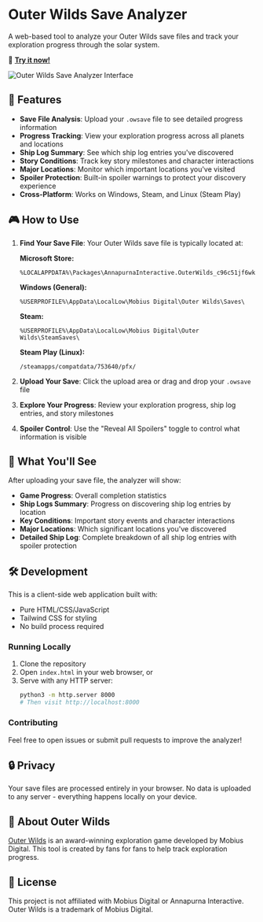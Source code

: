 # Outer Wilds Save Analyzer

A web-based tool to analyze your Outer Wilds save files and track your exploration progress through the solar system.

🔗 **[Try it now!](https://simonb97.github.io/outerwilds-helper/)**

![Outer Wilds Save Analyzer Interface](https://github.com/user-attachments/assets/6f5ada44-7782-4963-8fac-76f9ffc8e419)

## 🚀 Features

- **Save File Analysis**: Upload your `.owsave` file to see detailed progress information
- **Progress Tracking**: View your exploration progress across all planets and locations
- **Ship Log Summary**: See which ship log entries you've discovered
- **Story Conditions**: Track key story milestones and character interactions
- **Major Locations**: Monitor which important locations you've visited
- **Spoiler Protection**: Built-in spoiler warnings to protect your discovery experience
- **Cross-Platform**: Works on Windows, Steam, and Linux (Steam Play)

## 🎮 How to Use

1. **Find Your Save File**: Your Outer Wilds save file is typically located at:
   
   **Microsoft Store:**
   ```
   %LOCALAPPDATA%\Packages\AnnapurnaInteractive.OuterWilds_c96c51jf6wkvm\SystemAppData\wgs\
   ```
   
   **Windows (General):**
   ```
   %USERPROFILE%\AppData\LocalLow\Mobius Digital\Outer Wilds\Saves\
   ```
   
   **Steam:**
   ```
   %USERPROFILE%\AppData\LocalLow\Mobius Digital\Outer Wilds\SteamSaves\
   ```
   
   **Steam Play (Linux):**
   ```
   /steamapps/compatdata/753640/pfx/
   ```

2. **Upload Your Save**: Click the upload area or drag and drop your `.owsave` file

3. **Explore Your Progress**: Review your exploration progress, ship log entries, and story milestones

4. **Spoiler Control**: Use the "Reveal All Spoilers" toggle to control what information is visible

## 🌟 What You'll See

After uploading your save file, the analyzer will show:

- **Game Progress**: Overall completion statistics
- **Ship Logs Summary**: Progress on discovering ship log entries by location
- **Key Conditions**: Important story events and character interactions
- **Major Locations**: Which significant locations you've discovered
- **Detailed Ship Log**: Complete breakdown of all ship log entries with spoiler protection

## 🛠️ Development

This is a client-side web application built with:
- Pure HTML/CSS/JavaScript
- Tailwind CSS for styling
- No build process required

### Running Locally

1. Clone the repository
2. Open `index.html` in your web browser, or
3. Serve with any HTTP server:
   ```bash
   python3 -m http.server 8000
   # Then visit http://localhost:8000
   ```

### Contributing

Feel free to open issues or submit pull requests to improve the analyzer!

## 🔒 Privacy

Your save files are processed entirely in your browser. No data is uploaded to any server - everything happens locally on your device.

## 🎯 About Outer Wilds

[Outer Wilds](https://www.mobiusdigitalgames.com/outer-wilds.html) is an award-winning exploration game developed by Mobius Digital. This tool is created by fans for fans to help track exploration progress.

## 📄 License

This project is not affiliated with Mobius Digital or Annapurna Interactive. Outer Wilds is a trademark of Mobius Digital.